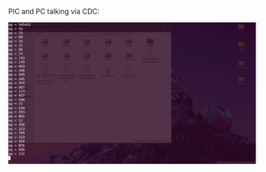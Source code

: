 PIC and PC talking via CDC:

![xp](https://github.com/tanay-bits/tanayChoudhary_ME433_2016/blob/master/HW8/screen_screenshot.png)
